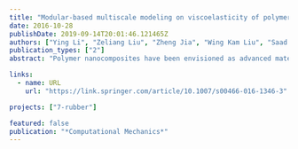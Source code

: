 ```yaml
---
title: "Modular-based multiscale modeling on viscoelasticity of polymer nanocomposites"
date: 2016-10-28
publishDate: 2019-09-14T20:01:46.121465Z
authors: ["Ying Li", "Zeliang Liu", "Zheng Jia", "Wing Kam Liu", "Saad M Aldousari", "Hassan S Hedia", "Saeed A Asiri"]
publication_types: ["2"]
abstract: "Polymer nanocomposites have been envisioned as advanced materials for improving the mechanical performance of neat polymers used in aerospace, petrochemical, environment and energy industries. With the filler size approaching the nanoscale, composite materials tend to demonstrate remarkable thermomechanical properties, even with addition of a small amount of fillers. These observations confront the classical composite theories and are usually attributed to the high surface-area-to-volume-ratio of the fillers, which can introduce strong nanoscale interfacial effect and relevant long-range perturbation on polymer chain dynamics. Despite decades of research aimed at understanding interfacial effect and improving the mechanical performance of composite materials, it is not currently possible to accurately predict the mechanical properties of polymer nanocomposites directly from their molecular constituents. To overcome this challenge, different theoretical, experimental and computational schemes will be used to uncover the key physical mechanisms at the relevant spatial and temporal scales for predicting and tuning constitutive behaviors in silico, thereby establishing a bottom-up virtual design principle to achieve unprecedented mechanical performance of nanocomposites. A modular-based multiscale modeling approach for viscoelasticity of polymer nanocomposites has been proposed and discussed in this study, including four modules: (A) neat polymer toolbox; (B) interphase toolbox; (C) microstructural toolbox and (D) homogenization toolbox. Integrating these modules together, macroscopic viscoelasticity of polymer nanocomposites could be directly predicted from their molecular constituents. This will maximize the computational ability to design novel polymer composites with advanced performance. More importantly, elucidating the viscoelasticity of polymer nanocomposites through fundamental studies is a critical step to generate an integrated computational material engineering principle for discovering and manufacturing new composites with transformative impact on aerospace, automobile, petrochemical industries."

links:
  - name: URL
    url: "https://link.springer.com/article/10.1007/s00466-016-1346-3"

projects: ["7-rubber"]

featured: false
publication: "*Computational Mechanics*"
---
```


